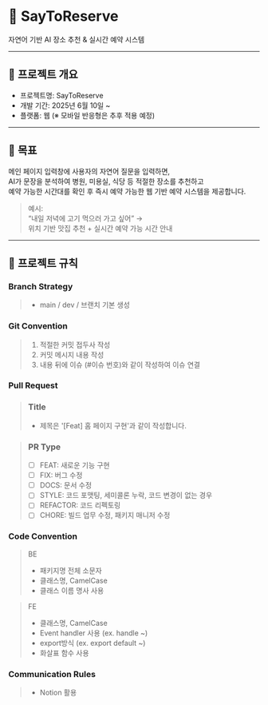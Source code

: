 # 📅 SayToReserve

자연어 기반 AI 장소 추천 & 실시간 예약 시스템

---

## 🧾 프로젝트 개요

- 프로젝트명: SayToReserve  
- 개발 기간: 2025년 6월 10일 ~  
- 플랫폼: 웹 (※ 모바일 반응형은 추후 적용 예정)

---

## 🎯 목표

메인 페이지 입력창에 사용자의 자연어 질문을 입력하면,  
AI가 문장을 분석하여 병원, 미용실, 식당 등 적절한 장소를 추천하고  
예약 가능한 시간대를 확인 후 즉시 예약 가능한 웹 기반 예약 시스템을 제공합니다.

> 예시:  
> “내일 저녁에 고기 먹으러 가고 싶어” →  
> 위치 기반 맛집 추천 + 실시간 예약 가능 시간 안내


---


## 📑 프로젝트 규칙

### Branch Strategy
> - main / dev / 브랜치 기본 생성 


### Git Convention
> 1. 적절한 커밋 접두사 작성
> 2. 커밋 메시지 내용 작성
> 3. 내용 뒤에 이슈 (#이슈 번호)와 같이 작성하여 이슈 연결

### Pull Request
> ### Title
> * 제목은 '[Feat] 홈 페이지 구현'과 같이 작성합니다.

> ### PR Type
  > - [ ] FEAT: 새로운 기능 구현
  > - [ ] FIX: 버그 수정
  > - [ ] DOCS: 문서 수정
  > - [ ] STYLE: 코드 포맷팅, 세미콜론 누락, 코드 변경이 없는 경우
  > - [ ] REFACTOR: 코드 리펙토링
  > - [ ] CHORE: 빌드 업무 수정, 패키지 매니저 수정

### Code Convention
>BE
> - 패키지명 전체 소문자
> - 클래스명, CamelCase
> - 클래스 이름 명사 사용


> FE
> - 클래스명, CamelCase
> - Event handler 사용 (ex. handle ~)
> - export방식 (ex. export default ~)
> - 화살표 함수 사용


### Communication Rules
> - Notion 활용
